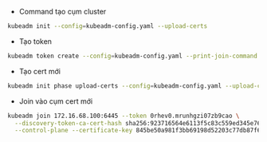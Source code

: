 - Command tạo cụm cluster
```sh
kubeadm init --config=kubeadm-config.yaml --upload-certs
```
- Tạo token
```sh
kubeadm token create --config=kubeadm-config.yaml --print-join-command
```
- Tạo cert mới
```sh
kubeadm init phase upload-certs --config=kubeadm-config.yaml --upload-certs
```
- Join vào cụm cert mới
```sh
kubeadm join 172.16.68.100:6445 --token 0rhev0.mrunhgzi07zb9cao \
  --discovery-token-ca-cert-hash sha256:923716564e6113f5c83c559ed345e766c81119dda427769e5df151a018dd42ed \
  --control-plane --certificate-key 845be50a981f3bb69198d52203c77db87f6d01062bfe635fc4d7bd1d7ae3262e
```
